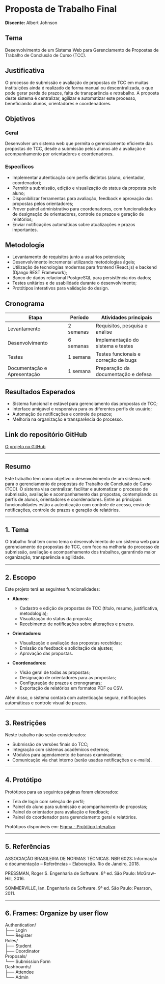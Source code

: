 # Proposta de Trabalho Final

**Discente:** Albert Johnson

## Tema

Desenvolvimento de um Sistema Web para Gerenciamento de Propostas de Trabalho de Conclusão de Curso (TCC).

## Justificativa

O processo de submissão e avaliação de propostas de TCC em muitas instituições ainda é realizado de forma manual ou descentralizada, o que pode gerar perda de prazos, falta de transparência e retrabalho. A proposta deste sistema é centralizar, agilizar e automatizar este processo, beneficiando alunos, orientadores e coordenadores.

## Objetivos

### Geral

Desenvolver um sistema web que permita o gerenciamento eficiente das propostas de TCC, desde a submissão pelos alunos até a avaliação e acompanhamento por orientadores e coordenadores.

### Específicos

- Implementar autenticação com perfis distintos (aluno, orientador, coordenador);
- Permitir a submissão, edição e visualização do status da proposta pelo aluno;
- Disponibilizar ferramentas para avaliação, feedback e aprovação das propostas pelos orientadores;
- Prover painel administrativo para coordenadores, com funcionalidades de designação de orientadores, controle de prazos e geração de relatórios;
- Enviar notificações automáticas sobre atualizações e prazos importantes.

## Metodologia

- Levantamento de requisitos junto a usuários potenciais;
- Desenvolvimento incremental utilizando metodologias ágeis;
- Utilização de tecnologias modernas para frontend (React.js) e backend (Django REST Framework);
- Banco de dados relacional PostgreSQL para persistência dos dados;
- Testes unitários e de usabilidade durante o desenvolvimento;
- Protótipos interativos para validação do design.

## Cronograma

| Etapa                       | Período   | Atividades principais                |
| --------------------------- | --------- | ------------------------------------ |
| Levantamento                | 2 semanas | Requisitos, pesquisa e análise       |
| Desenvolvimento             | 6 semanas | Implementação do sistema e testes    |
| Testes                      | 1 semana  | Testes funcionais e correção de bugs |
| Documentação e Apresentação | 1 semana  | Preparação da documentação e defesa  |

## Resultados Esperados

- Sistema funcional e estável para gerenciamento das propostas de TCC;
- Interface amigável e responsiva para os diferentes perfis de usuário;
- Automação de notificações e controle de prazos;
- Melhoria na organização e transparência do processo.

## Link do repositório GitHub

[O projeto no GitHub](https://github.com/AlbertJohnson994/Sistema-Web-para-Gerenciamento-de-Propostas-de-TCC)

---

## Resumo

Este trabalho tem como objetivo o desenvolvimento de um sistema web para o gerenciamento de propostas de Trabalho de Conclusão de Curso (TCC). O sistema visa centralizar, facilitar e automatizar o processo de submissão, avaliação e acompanhamento das propostas, contemplando os perfis de alunos, orientadores e coordenadores. Entre as principais funcionalidades estão a autenticação com controle de acesso, envio de notificações, controle de prazos e geração de relatórios.

---

## 1. Tema

O trabalho final tem como tema o desenvolvimento de um sistema web para gerenciamento de propostas de TCC, com foco na melhoria do processo de submissão, avaliação e acompanhamento dos trabalhos, garantindo maior organização, transparência e agilidade.

---

## 2. Escopo

Este projeto terá as seguintes funcionalidades:

- **Alunos:**

  - Cadastro e edição de propostas de TCC (título, resumo, justificativa, metodologia);
  - Visualização do status da proposta;
  - Recebimento de notificações sobre alterações e prazos.

- **Orientadores:**

  - Visualização e avaliação das propostas recebidas;
  - Emissão de feedback e solicitação de ajustes;
  - Aprovação das propostas.

- **Coordenadores:**
  - Visão geral de todas as propostas;
  - Designação de orientadores para as propostas;
  - Configuração de prazos e cronogramas;
  - Exportação de relatórios em formatos PDF ou CSV.

Além disso, o sistema contará com autenticação segura, notificações automáticas e controle visual de prazos.

---

## 3. Restrições

Neste trabalho não serão considerados:

- Submissão de versões finais do TCC;
- Integração com sistemas acadêmicos externos;
- Módulos para agendamento de bancas examinadoras;
- Comunicação via chat interno (serão usadas notificações e e-mails).

---

## 4. Protótipo

Protótipos para as seguintes páginas foram elaborados:

- Tela de login com seleção de perfil;
- Painel do aluno para submissão e acompanhamento de propostas;
- Painel do orientador para avaliação e feedback;
- Painel do coordenador para gerenciamento geral e relatórios.

Protótipos disponíveis em: [Figma - Protótipo Interativo](https://www.figma.com/design/uF3rmTRtXfRrFzj8546tPr/Untitled?node-id=0-1&m=dev&t=Ch4o4rXBXioPWgcL-1)

---

## 5. Referências

ASSOCIAÇÃO BRASILEIRA DE NORMAS TÉCNICAS. NBR 6023: Informação e documentação – Referências – Elaboração. Rio de Janeiro, 2018.

PRESSMAN, Roger S. Engenharia de Software. 8ª ed. São Paulo: McGraw-Hill, 2016.

SOMMERVILLE, Ian. Engenharia de Software. 9ª ed. São Paulo: Pearson, 2011.

---
## 6. Frames: Organize by user flow

Authentication/  
  ├── Login  
  └── Register  
Roles/  
  ├── Student  
  ├── Coordinator  
Proposals/  
  └── Submission Form  
Dashboards/  
  ├── Attendee  
  └── Admin  